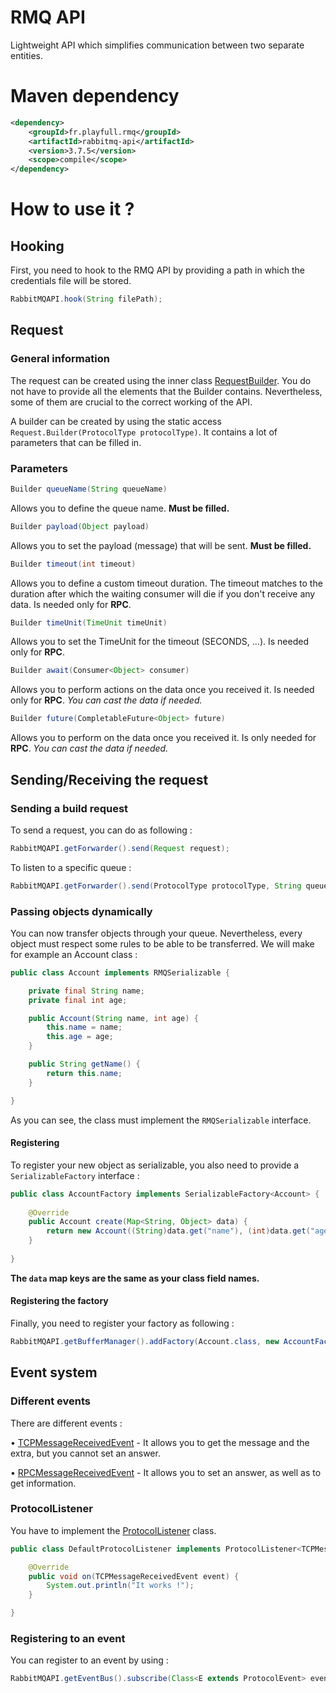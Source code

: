 # RMQ API
Lightweight API which simplifies communication between two separate entities.

# Maven dependency
```xml
<dependency>
    <groupId>fr.playfull.rmq</groupId>
    <artifactId>rabbitmq-api</artifactId>
    <version>3.7.5</version>
    <scope>compile</scope>
</dependency>
```

# How to use it ?

## Hooking
First, you need to hook to the RMQ API by providing a path in which the credentials file will be stored.
```java
RabbitMQAPI.hook(String filePath);
```

## Request

### General information
The request can be created using the inner class [RequestBuilder](src/main/java/fr/playfull/rmq/query/Request.java).
You do not have to provide all the elements that the Builder contains. Nevertheless, some of them are crucial to the correct working of the API.

A builder can be created by using the static access `Request.Builder(ProtocolType protocolType)`. It contains a lot of parameters that can be filled in.

### Parameters

```java
Builder queueName(String queueName)
```
Allows you to define the queue name. **Must be filled.**

```java
Builder payload(Object payload)
```
Allows you to set the payload (message) that will be sent. **Must be filled.**

```java
Builder timeout(int timeout)
```
Allows you to define a custom timeout duration. The timeout matches to the duration after which the waiting consumer will die if you don't receive any data. Is needed only for **RPC**.

```java
Builder timeUnit(TimeUnit timeUnit)
```
Allows you to set the TimeUnit for the timeout (SECONDS, ...). Is needed only for **RPC**.

```java
Builder await(Consumer<Object> consumer)
```
Allows you to perform actions on the data once you received it. Is needed only for **RPC**. 
*You can cast the data if needed.*

```java
Builder future(CompletableFuture<Object> future)
```
Allows you to perform on the data once you received it. Is only needed for **RPC**.
*You can cast the data if needed.*


## Sending/Receiving the request

### Sending a build request
To send a request, you can do as following :
```java
RabbitMQAPI.getForwarder().send(Request request);
```


To listen to a specific queue :
```java
RabbitMQAPI.getForwarder().send(ProtocolType protocolType, String queueName);
```


### Passing objects dynamically
You can now transfer objects through your queue. Nevertheless, every object must respect some rules to be able 
to be transferred. We will make for example an Account class :

```java
public class Account implements RMQSerializable {

    private final String name;
    private final int age;

    public Account(String name, int age) {
        this.name = name;
        this.age = age;
    }

    public String getName() {
        return this.name;
    }

}
```
As you can see, the class must implement the `RMQSerializable` interface.

#### Registering
To register your new object as serializable, you also need to provide a `SerializableFactory`
interface :

```java
public class AccountFactory implements SerializableFactory<Account> {
    
    @Override
    public Account create(Map<String, Object> data) {
        return new Account((String)data.get("name"), (int)data.get("age"));
    }
    
}
```
**The `data` map keys are the same as your class field names.**

#### Registering the factory
Finally, you need to register your factory as following :
```java
RabbitMQAPI.getBufferManager().addFactory(Account.class, new AccountFactory());
```

## Event system

### Different events
There are different events :

 • [TCPMessageReceivedEvent](src/main/java/fr/playfull/rmq/event/protocol/TCPMessageReceivedEvent.java) - It allows you to get the message and the extra, but you cannot set an answer.

 • [RPCMessageReceivedEvent](src/main/java/fr/playfull/rmq/event/protocol/RPCMessageReceivedEvent.java) - It allows you to set an answer, as well as to get information.

### ProtocolListener
You have to implement the [ProtocolListener](src/main/java/fr/playfull/rmq/event/protocol/ProtocolListener.java) class.
```java
public class DefaultProtocolListener implements ProtocolListener<TCPMessageReceivedEvent> {

    @Override
    public void on(TCPMessageReceivedEvent event) {
        System.out.println("It works !");
    }

}
```

### Registering to an event
You can register to an event by using : 
```java
RabbitMQAPI.getEventBus().subscribe(Class<E extends ProtocolEvent> eventClass, ProtocolListener<E extends ProtocolEvent> protocolListener);
```
